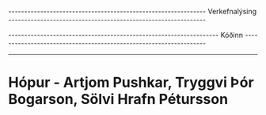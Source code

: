 -------------------------------------------------------------- Verkefnalýsing --------------------------------------------------------------
![]()


------------------------------------------------------------------ Kóðinn ------------------------------------------------------------------



-------------------------------------------------------------------------------------------------------------------------------------------

# Hópur - Artjom Pushkar, Tryggvi Þór Bogarson, Sölvi Hrafn Pétursson
